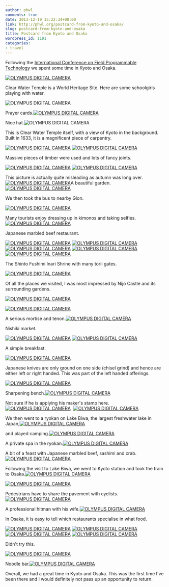 ```yaml
---
author: phwl
comments: true
date: 2013-12-19 15:22:34+00:00
link: http://phwl.org/postcard-from-kyoto-and-osaka/
slug: postcard-from-kyoto-and-osaka
title: Postcard from Kyoto and Osaka
wordpress_id: 1191
categories:
- travel
---
```


Following the [International Conference on Field Programmable Technology](http://www.icfpt.org) we spent some time in Kyoto and Osaka.

[![OLYMPUS DIGITAL CAMERA](/assets/images/2013/12/PC123629-1024x768.jpg)](/assets/images/2013/12/PC123629.jpg)



<!-- more -->

Clear Water Temple is a World Heritage Site. Here are some schoolgirls playing with water.

![OLYMPUS DIGITAL CAMERA](/assets/images/2013/12/PC123659-1024x768.jpg)

Prayer cards.[![OLYMPUS DIGITAL CAMERA](/assets/images/2013/12/PC123629-1024x768.jpg)](/assets/images/2013/12/PC123629.jpg)

Nice hat.![OLYMPUS DIGITAL CAMERA](/assets/images/2013/12/PC123575-1024x768.jpg)

This is Clear Water Temple itself, with a view of Kyoto in the background. Built in 1633, it is a magnificent piece of carpentry.

[![OLYMPUS DIGITAL CAMERA](/assets/images/2013/12/clearwatertemple-1024x424.jpg)](/assets/images/2013/12/clearwatertemple.jpg) [![OLYMPUS DIGITAL CAMERA](http://phwl.org/wp-content/uploads/2013/12/PC123664-1024x768.jpg)](http://phwl.org/wp-content/uploads/2013/12/PC123664.jpg)

Massive pieces of timber were used and lots of fancy joints.

[![OLYMPUS DIGITAL CAMERA](/assets/images/2013/12/PC123628-1024x768.jpg)](/assets/images/2013/12/PC123628.jpg) [![OLYMPUS DIGITAL CAMERA](http://phwl.org/wp-content/uploads/2013/12/PC123590-1024x768.jpg)](http://phwl.org/wp-content/uploads/2013/12/PC123590.jpg)

This picture is actually quite misleading as autumn was long over.[![OLYMPUS DIGITAL CAMERA](/assets/images/2013/12/PC133977-1024x694.jpg)](/assets/images/2013/12/PC133977.jpg)A beautiful garden.[![OLYMPUS DIGITAL CAMERA](http://phwl.org/wp-content/uploads/2013/12/PC123671-1024x768.jpg)](http://phwl.org/wp-content/uploads/2013/12/PC123671.jpg)

We then took the bus to nearby Gion.

[![OLYMPUS DIGITAL CAMERA](/assets/images/2013/12/PC123779-1024x768.jpg)](/assets/images/2013/12/PC123779.jpg)

Many tourists enjoy dressing up in kimonos and taking selfies.[![OLYMPUS DIGITAL CAMERA](/assets/images/2013/12/PC123757-1024x768.jpg)](/assets/images/2013/12/PC123757.jpg)

Japanese marbled beef restaurant.

[![OLYMPUS DIGITAL CAMERA](/assets/images/2013/12/PC123780-1024x768.jpg)](/assets/images/2013/12/PC123780.jpg) [![OLYMPUS DIGITAL CAMERA](http://phwl.org/wp-content/uploads/2013/12/PC123784-1024x768.jpg)](http://phwl.org/wp-content/uploads/2013/12/PC123784.jpg) [![OLYMPUS DIGITAL CAMERA](http://phwl.org/wp-content/uploads/2013/12/PC123796-1024x768.jpg)](http://phwl.org/wp-content/uploads/2013/12/PC123796.jpg) [![OLYMPUS DIGITAL CAMERA](http://phwl.org/wp-content/uploads/2013/12/PC123792-1024x768.jpg)](http://phwl.org/wp-content/uploads/2013/12/PC123792.jpg) [![OLYMPUS DIGITAL CAMERA](http://phwl.org/wp-content/uploads/2013/12/PC123809-1024x768.jpg)](http://phwl.org/wp-content/uploads/2013/12/PC123809.jpg)

The Shinto Fushimi Inari Shrine with many torii gates.

[![OLYMPUS DIGITAL CAMERA](http://www.phwl.org/wp-content/uploads/2013/12/PC123748-1024x768.jpg)](http://www.phwl.org/wp-content/uploads/2013/12/PC123748.jpg)

Of all the places we visited, I was most impressed by Nijo Castle and its surrounding gardens.

[![OLYMPUS DIGITAL CAMERA](http://www.phwl.org/wp-content/uploads/2013/12/PC133982-1024x768.jpg)](http://www.phwl.org/wp-content/uploads/2013/12/PC133982.jpg)

[![OLYMPUS DIGITAL CAMERA](http://www.phwl.org/wp-content/uploads/2013/12/PC133977-1024x694.jpg)](http://www.phwl.org/wp-content/uploads/2013/12/PC133977.jpg)

A serious mortise and tenon.[![OLYMPUS DIGITAL CAMERA](http://www.phwl.org/wp-content/uploads/2013/12/PC133959-1024x768.jpg)](http://www.phwl.org/wp-content/uploads/2013/12/PC133959.jpg)

Nishiki market.

[![OLYMPUS DIGITAL CAMERA](http://www.phwl.org/wp-content/uploads/2013/12/PC133839-1024x768.jpg)](http://www.phwl.org/wp-content/uploads/2013/12/PC133839.jpg) [![OLYMPUS DIGITAL CAMERA](http://www.phwl.org/wp-content/uploads/2013/12/PC133938-1024x768.jpg)](http://www.phwl.org/wp-content/uploads/2013/12/PC133938.jpg)

A simple breakfast.

[![OLYMPUS DIGITAL CAMERA](http://www.phwl.org/wp-content/uploads/2013/12/PC133859-1024x768.jpg)](http://www.phwl.org/wp-content/uploads/2013/12/PC133859.jpg)

Japanese knives are only ground on one side (chisel grind) and hence are either left or right handed. This was part of the left handed offerings.

[![OLYMPUS DIGITAL CAMERA](http://www.phwl.org/wp-content/uploads/2013/12/PC133884-1024x768.jpg)](http://www.phwl.org/wp-content/uploads/2013/12/PC133884.jpg)

Sharpening bench.[![OLYMPUS DIGITAL CAMERA](http://www.phwl.org/wp-content/uploads/2013/12/PC133891-1024x768.jpg)](http://www.phwl.org/wp-content/uploads/2013/12/PC133891.jpg)

Not sure if he is applying his maker's stamp here.[![OLYMPUS DIGITAL CAMERA](http://www.phwl.org/wp-content/uploads/2013/12/PC133898-1024x768.jpg)](http://www.phwl.org/wp-content/uploads/2013/12/PC133898.jpg)  [![OLYMPUS DIGITAL CAMERA](http://www.phwl.org/wp-content/uploads/2013/12/PC133903-1024x670.jpg)](http://www.phwl.org/wp-content/uploads/2013/12/PC133903.jpg)

We then went to a ryokan on Lake Biwa, the largest freshwater lake in Japan,[![OLYMPUS DIGITAL CAMERA](http://www.phwl.org/wp-content/uploads/2013/12/PC144095-1024x768.jpg)](http://www.phwl.org/wp-content/uploads/2013/12/PC144095.jpg)

and played camping.[![OLYMPUS DIGITAL CAMERA](http://www.phwl.org/wp-content/uploads/2013/12/PC144143-1024x768.jpg)](http://www.phwl.org/wp-content/uploads/2013/12/PC144143.jpg)

A private spa in the ryokan.[![OLYMPUS DIGITAL CAMERA](http://www.phwl.org/wp-content/uploads/2013/12/PC154157-1024x768.jpg)](http://www.phwl.org/wp-content/uploads/2013/12/PC154157.jpg)



A bit of a feast with Japanese marbled beef, sashimi and crab.[![OLYMPUS DIGITAL CAMERA](http://www.phwl.org/wp-content/uploads/2013/12/PC144121-1024x768.jpg)](http://www.phwl.org/wp-content/uploads/2013/12/PC144121.jpg)

Following the visit to Lake Biwa, we went to Kyoto station and took the train to Osaka.[![OLYMPUS DIGITAL CAMERA](http://www.phwl.org/wp-content/uploads/2013/12/PC144082-768x1024.jpg)](http://www.phwl.org/wp-content/uploads/2013/12/PC144082.jpg)

[![OLYMPUS DIGITAL CAMERA](http://www.phwl.org/wp-content/uploads/2013/12/PC154233-1024x768.jpg)](http://www.phwl.org/wp-content/uploads/2013/12/PC154233.jpg)

Pedestrians have to share the pavement with cyclists.[![OLYMPUS DIGITAL CAMERA](http://www.phwl.org/wp-content/uploads/2013/12/PC154216-1024x768.jpg)](http://www.phwl.org/wp-content/uploads/2013/12/PC154216.jpg)

A professional hitman with his wife.[![OLYMPUS DIGITAL CAMERA](http://www.phwl.org/wp-content/uploads/2013/12/PC154209-768x1024.jpg)](http://www.phwl.org/wp-content/uploads/2013/12/PC154209.jpg)

In Osaka, it is easy to tell which restaurants specialise in what food.

[![OLYMPUS DIGITAL CAMERA](http://www.phwl.org/wp-content/uploads/2013/12/PC154190-1024x768.jpg)](http://www.phwl.org/wp-content/uploads/2013/12/PC154190.jpg) [![OLYMPUS DIGITAL CAMERA](http://www.phwl.org/wp-content/uploads/2013/12/PC154202-1024x768.jpg)](http://www.phwl.org/wp-content/uploads/2013/12/PC154202.jpg) [![OLYMPUS DIGITAL CAMERA](http://www.phwl.org/wp-content/uploads/2013/12/PC154203-1024x768.jpg)](http://www.phwl.org/wp-content/uploads/2013/12/PC154203.jpg) [![OLYMPUS DIGITAL CAMERA](http://www.phwl.org/wp-content/uploads/2013/12/PC154205-1024x768.jpg)](http://www.phwl.org/wp-content/uploads/2013/12/PC154205.jpg)

Didn't try this.

[![OLYMPUS DIGITAL CAMERA](http://www.phwl.org/wp-content/uploads/2013/12/PC154175-1024x768.jpg)](http://www.phwl.org/wp-content/uploads/2013/12/PC154175.jpg)

Noodle bar.[![OLYMPUS DIGITAL CAMERA](http://www.phwl.org/wp-content/uploads/2013/12/PC1541821-1024x768.jpg)](http://www.phwl.org/wp-content/uploads/2013/12/PC1541821.jpg)

Overall, we had a great time in Kyoto and Osaka. This was the first time I've been there and I would definitely not pass up an opportunity to return.
